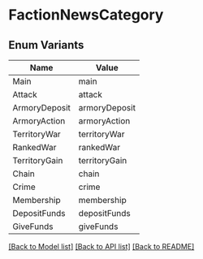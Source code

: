 # FactionNewsCategory

## Enum Variants

| Name | Value |
|---- | -----|
| Main | main |
| Attack | attack |
| ArmoryDeposit | armoryDeposit |
| ArmoryAction | armoryAction |
| TerritoryWar | territoryWar |
| RankedWar | rankedWar |
| TerritoryGain | territoryGain |
| Chain | chain |
| Crime | crime |
| Membership | membership |
| DepositFunds | depositFunds |
| GiveFunds | giveFunds |


[[Back to Model list]](../README.md#documentation-for-models) [[Back to API list]](../README.md#documentation-for-api-endpoints) [[Back to README]](../README.md)


